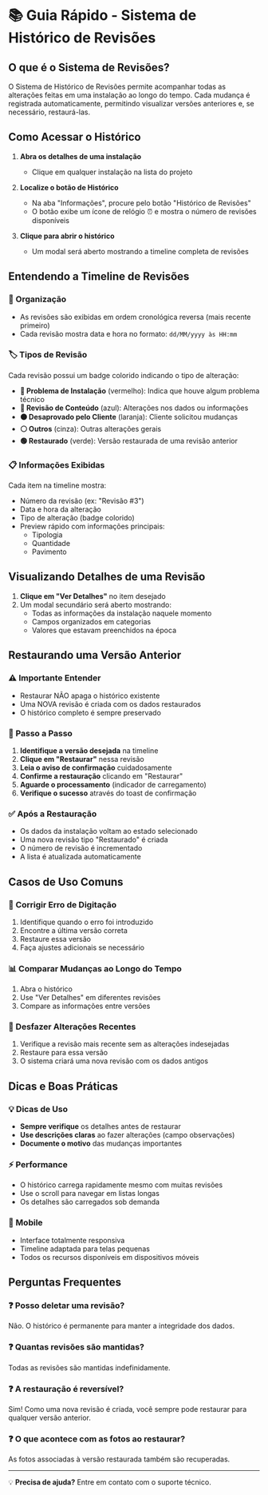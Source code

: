 # 📚 Guia Rápido - Sistema de Histórico de Revisões

## O que é o Sistema de Revisões?

O Sistema de Histórico de Revisões permite acompanhar todas as alterações feitas em uma instalação ao longo do tempo. Cada mudança é registrada automaticamente, permitindo visualizar versões anteriores e, se necessário, restaurá-las.

## Como Acessar o Histórico

1. **Abra os detalhes de uma instalação**
   - Clique em qualquer instalação na lista do projeto

2. **Localize o botão de Histórico**
   - Na aba "Informações", procure pelo botão "Histórico de Revisões" 
   - O botão exibe um ícone de relógio ⏰ e mostra o número de revisões disponíveis

3. **Clique para abrir o histórico**
   - Um modal será aberto mostrando a timeline completa de revisões

## Entendendo a Timeline de Revisões

### 📅 Organização
- As revisões são exibidas em ordem cronológica reversa (mais recente primeiro)
- Cada revisão mostra data e hora no formato: `dd/MM/yyyy às HH:mm`

### 🏷️ Tipos de Revisão
Cada revisão possui um badge colorido indicando o tipo de alteração:

- **🔴 Problema de Instalação** (vermelho): Indica que houve algum problema técnico
- **🔵 Revisão de Conteúdo** (azul): Alterações nos dados ou informações
- **🟠 Desaprovado pelo Cliente** (laranja): Cliente solicitou mudanças
- **⚪ Outros** (cinza): Outras alterações gerais
- **🟢 Restaurado** (verde): Versão restaurada de uma revisão anterior

### 📋 Informações Exibidas
Cada item na timeline mostra:
- Número da revisão (ex: "Revisão #3")
- Data e hora da alteração
- Tipo de alteração (badge colorido)
- Preview rápido com informações principais:
  - Tipologia
  - Quantidade
  - Pavimento

## Visualizando Detalhes de uma Revisão

1. **Clique em "Ver Detalhes"** no item desejado
2. Um modal secundário será aberto mostrando:
   - Todas as informações da instalação naquele momento
   - Campos organizados em categorias
   - Valores que estavam preenchidos na época

## Restaurando uma Versão Anterior

### ⚠️ Importante Entender
- Restaurar NÃO apaga o histórico existente
- Uma NOVA revisão é criada com os dados restaurados
- O histórico completo é sempre preservado

### 📝 Passo a Passo

1. **Identifique a versão desejada** na timeline
2. **Clique em "Restaurar"** nessa revisão
3. **Leia o aviso de confirmação** cuidadosamente
4. **Confirme a restauração** clicando em "Restaurar"
5. **Aguarde o processamento** (indicador de carregamento)
6. **Verifique o sucesso** através do toast de confirmação

### ✅ Após a Restauração
- Os dados da instalação voltam ao estado selecionado
- Uma nova revisão tipo "Restaurado" é criada
- O número de revisão é incrementado
- A lista é atualizada automaticamente

## Casos de Uso Comuns

### 🔧 Corrigir Erro de Digitação
1. Identifique quando o erro foi introduzido
2. Encontre a última versão correta
3. Restaure essa versão
4. Faça ajustes adicionais se necessário

### 📊 Comparar Mudanças ao Longo do Tempo
1. Abra o histórico
2. Use "Ver Detalhes" em diferentes revisões
3. Compare as informações entre versões

### 🔄 Desfazer Alterações Recentes
1. Verifique a revisão mais recente sem as alterações indesejadas
2. Restaure para essa versão
3. O sistema criará uma nova revisão com os dados antigos

## Dicas e Boas Práticas

### 💡 Dicas de Uso
- **Sempre verifique** os detalhes antes de restaurar
- **Use descrições claras** ao fazer alterações (campo observações)
- **Documente o motivo** das mudanças importantes

### ⚡ Performance
- O histórico carrega rapidamente mesmo com muitas revisões
- Use o scroll para navegar em listas longas
- Os detalhes são carregados sob demanda

### 📱 Mobile
- Interface totalmente responsiva
- Timeline adaptada para telas pequenas
- Todos os recursos disponíveis em dispositivos móveis

## Perguntas Frequentes

### ❓ Posso deletar uma revisão?
Não. O histórico é permanente para manter a integridade dos dados.

### ❓ Quantas revisões são mantidas?
Todas as revisões são mantidas indefinidamente.

### ❓ A restauração é reversível?
Sim! Como uma nova revisão é criada, você sempre pode restaurar para qualquer versão anterior.

### ❓ O que acontece com as fotos ao restaurar?
As fotos associadas à versão restaurada também são recuperadas.

---

💡 **Precisa de ajuda?** Entre em contato com o suporte técnico.
